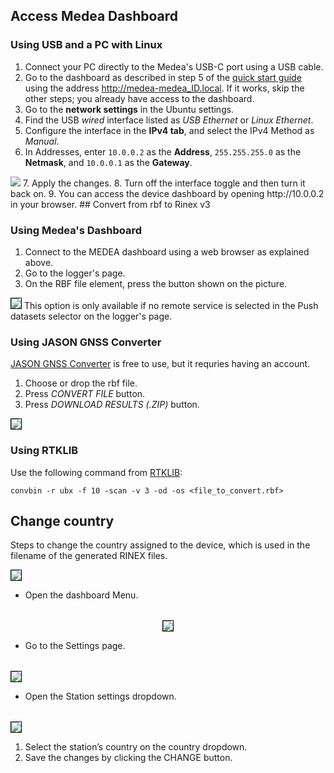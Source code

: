 ## Access Medea Dashboard
### Using USB and a PC with Linux

 1. Connect your PC directly to the Medea's USB-C port using a USB cable.
 2. Go to the dashboard as described in step 5 of the [quick start guide](quick_start_guide.md) using the address http://medea-medea_ID.local. If it works, skip the other steps; you already have access to the dashboard.
 3. Go to the **network settings** in the Ubuntu settings.
 4. Find the USB *wired* interface listed as *USB Ethernet* or *Linux Ethernet*.
 5. Configure the interface in the **IPv4 tab**, and select the IPv4 Method as *Manual*.
 6. In Addresses, enter `10.0.0.2` as the **Address**, `255.255.255.0` as the **Netmask**, and `10.0.0.1` as the **Gateway**.
  <img src="/images/network_settings.png" style="width: auto;" />
 7. Apply the changes.
 8. Turn off the interface toggle and then turn it back on.
 9. You can access the device dashboard by opening http://10.0.0.2 in your browser.
## Convert from rbf to Rinex v3

### Using Medea's Dashboard

 1. Connect to the MEDEA dashboard using a web browser as explained above.
 2. Go to the logger's page.
 3. On the RBF file element, press the button shown on the picture.
 <img src="/images/rbf2rnx.png" style="width: auto; border: 1px solid black;" />
 This option is only available if no remote service is selected in the Push datasets selector on the logger's page.

### Using JASON GNSS Converter
[JASON GNSS Converter](https://jason.rokubun.cat/converter) is free to use, but it requries having an account.

 1. Choose or drop the rbf file.
 2. Press *CONVERT FILE* button.
 3. Press *DOWNLOAD RESULTS (.ZIP)* button.

<img src="/images/jason_converter.png" style="width: auto; border: 1px solid black;" />

### Using RTKLIB
Use the following command from [RTKLIB]( https://rtklib.com/):

`convbin -r ubx -f 10 -scan -v 3 -od -os <file_to_convert.rbf>`


## Change country

Steps to change the country assigned to the device, which is used in the filename of the generated RINEX files.

<img src="/images/change_country_1.png" style="width: auto; border: 1px solid black;" />

- Open the dashboard Menu.
<div style="margin: 2rem"></div>

<div width="100%" align="center">
    <img src="/images/change_country_2.png" style="width: auto; border: 1px solid black;" />   
</div>

- Go to the Settings page.
<div style="margin: 2rem"></div>

<img src="/images/change_country_3.png" style="width: auto; border: 1px solid black;" />

- Open the Station settings dropdown.
<div style="margin: 2rem"></div>

<img src="/images/change_country_4.png" style="width: auto; border: 1px solid black;" />

1. Select the station’s country on the country dropdown.
2. Save the changes by clicking the CHANGE button.

<div style="margin: 2rem"></div>